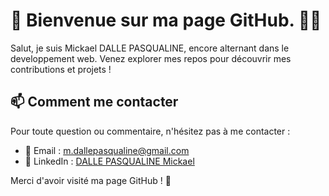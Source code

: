 # 👋 Bienvenue sur ma page GitHub. 👨‍💻

Salut, je suis Mickael DALLE PASQUALINE, encore alternant dans le developpement web. Venez explorer mes repos pour découvrir mes contributions et projets !

## 📫 Comment me contacter

Pour toute question ou commentaire, n'hésitez pas à me contacter :

- 📧 Email : m.dallepasqualine@gmail.com
- 💼 LinkedIn : [DALLE PASQUALINE Mickael](https://www.linkedin.com/in/mickael-dalle-pasqualine/)

Merci d'avoir visité ma page GitHub ! 🚀
